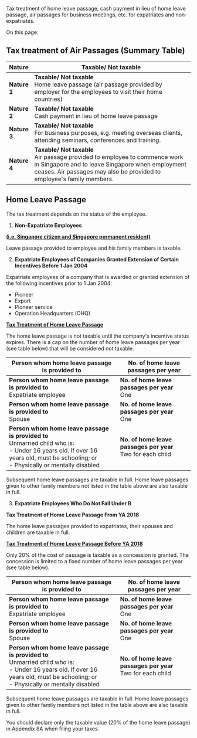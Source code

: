Tax treatment of home leave passage, cash payment in lieu of home leave passage, air passages for business meetings, etc. for expatriates and non-expatriates.

On this page:

## Tax treatment of Air Passages (Summary Table)

| Nature | Taxable/ Not taxable |
| --- | --- |
| **Nature** <br>**1** | **Taxable/ Not taxable** <br>Home leave passage (air passage provided by employer for the employees to visit their home countries) | **Taxable/ Not taxable** <br>Depends on the status of the employee. See [Home Leave Passage](https://www.iras.gov.sg/taxes/individual-income-tax/employers/understanding-the-tax-treatment/air-passage#title2 "Home Leave Passage ") (below). |
| **Nature** <br>**2** | **Taxable/ Not taxable** <br>Cash payment in lieu of home leave passage | **Taxable/ Not taxable** <br>Taxable |
| **Nature** <br>**3** | **Taxable/ Not taxable** <br>For business purposes, e.g. meeting overseas clients, attending seminars, conferences and training. | **Taxable/ Not taxable** <br>Not taxable |
| **Nature** <br>**4** | **Taxable/ Not taxable** <br>Air passage provided to employee to commence work in Singapore and to leave Singapore when employment ceases. Air passages may also be provided to employee's family members. | **Taxable/ Not taxable** <br>Not taxable.<br>However, when the employee renews his contract with the same employer and is provided with air passage, the tax treatment is same as home leave passage. |

## Home Leave Passage

The tax treatment depends on the status of the employee.

1. **Non-Expatriate Employees**


[**(i.e. Singapore citizen and Singapore permanent resident)**](https://www.iras.gov.sg/taxes/individual-income-tax/employers/understanding-the-tax-treatment/air-passage#-i-e--singapore-citizen-and-singapore-permanent-resident-)

Leave passage provided to employee and his family members is taxable.

2. **Expatriate Employees of Companies Granted Extension of Certain Incentives Before 1 Jan 2004**


Expatriate employees of a company that is awarded or granted extension of the following incentives prior to 1 Jan 2004:

- Pioneer
- Export
- Pioneer service
- Operation Headquarters (OHQ)

[**Tax Treatment of Home Leave Passage**](https://www.iras.gov.sg/taxes/individual-income-tax/employers/understanding-the-tax-treatment/air-passage#tax-treatment-of-home-leave-passage)

The home leave passage is not taxable until the company's incentive status expires. There is a cap on the number of home leave passages per year (see table below) that will be considered not taxable.

| Person whom home leave passage is provided to | No. of home leave passages per year |
| --- | --- |
| **Person whom home leave passage is provided to** <br>Expatriate employee | **No. of home leave passages per year** <br>One |
| **Person whom home leave passage is provided to** <br>Spouse | **No. of home leave passages per year** <br>One |
| **Person whom home leave passage is provided to** <br>Unmarried child who is:<br>- Under 16 years old. If over 16 years old, must be schooling; or<br>- Physically or mentally disabled | **No. of home leave passages per year** <br>Two for each child |

Subsequent home leave passages are taxable in full. Home leave passages given to other family members not listed in the table above are also taxable in full.

3. **Expatriate Employees Who Do Not Fall Under B**


**Tax Treatment of Home Leave Passage From YA 2018**

The home leave passages provided to expatriates, their spouses and children are taxable in full.

[**Tax Treatment of Home Leave Passage Before YA 2018**](https://www.iras.gov.sg/taxes/individual-income-tax/employers/understanding-the-tax-treatment/air-passage#tax-treatment-of-home-leave-passage-before-ya-2018)

Only 20% of the cost of passage is taxable as a concession is granted. The concession is limited to a fixed number of home leave passages per year (see table below).

| Person whom home leave passage is provided to | No. of home leave passages per year |
| --- | --- |
| **Person whom home leave passage is provided to** <br>Expatriate employee | **No. of home leave passages per year** <br>One |
| **Person whom home leave passage is provided to** <br>Spouse | **No. of home leave passages per year** <br>One |
| **Person whom home leave passage is provided to** <br>Unmarried child who is:<br>- Under 16 years old. If over 16 years old, must be schooling; or<br>- Physically or mentally disabled | **No. of home leave passages per year** <br>Two for each child |

Subsequent home leave passages are taxable in full. Home leave passages given to other family members not listed in the table above are also taxable in full.

You should declare only the taxable value (20% of the home leave passage) in Appendix 8A when filing your taxes.